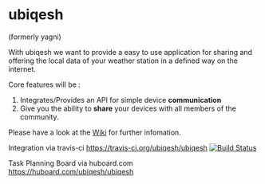 ubiqesh
=======
(formerly yagni)

With ubiqesh we want to provide a easy to use application for sharing and offering the local data of your weather station in a defined way on the internet.

Core features will be :

1. Integrates/Provides an API for simple device **communication**
2. Give you the ability to **share** your devices with all members of the community.


Please have a look at the [Wiki](https://github.com/ubiqesh/ubiqesh/wiki/Documentation-Contents) for further infomation.

Integration via travis-ci https://travis-ci.org/ubiqesh/ubiqesh
[![Build Status](https://travis-ci.org/ubiqesh/ubiqesh.png?branch=master)](https://travis-ci.org/ubiqesh/ubiqesh)

Task Planning Board via huboard.com
https://huboard.com/ubiqesh/ubiqesh
